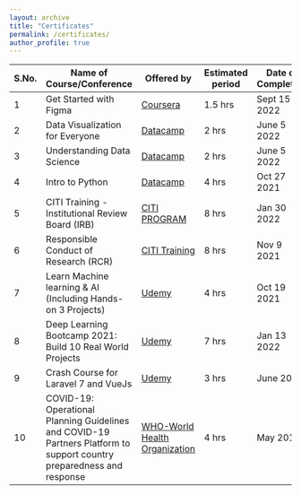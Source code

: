 ```yaml
---
layout: archive
title: "Certificates"
permalink: /certificates/
author_profile: true
---
```


|S.No.|Name of Course/Conference|Offered by|Estimated period|Date of Completion|Certificate|
|---|---|---|---|---|---|
|1|Get Started with Figma|[Coursera](https://www.coursera.org/projects/get-started-figma)|1.5 hrs|Sept 15 2022|[View Certificate](https://www.coursera.org/account/accomplishments/verify/F3MB69ZR47FQ)|
|2|Data Visualization for Everyone|[Datacamp](https://www.datacamp.com/courses/understanding-data-visualization)|2 hrs|June 5 2022|[View Certificate](https://www.datacamp.com/statement-of-accomplishment/course/7858ea2e8fc3ee5c224d8c53255530030a9d95d8)|
|3|Understanding Data Science|[Datacamp](https://www.datacamp.com/courses/understanding-data-science)|2 hrs|June 5 2022|[View Certificate](https://www.datacamp.com/statement-of-accomplishment/course/c794b6b0e150f4a57d4d7143794ad77d226a8e98)|
|4|Intro to Python|[Datacamp](https://www.datacamp.com/courses/intro-to-python-for-data-science)|4 hrs|Oct 27 2021|[View Certificate](https://www.datacamp.com/statement-of-accomplishment/course/6d8836434c5bbd60c6a7ce9fa40041f774b0a368?raw=1)|
|5|CITI Training - Institutional Review Board (IRB)|[CITI PROGRAM](https://about.citiprogram.org/course/irb-administration/)|8 hrs|Jan 30 2022|[View Certificate](https://www.citiprogram.org/verify/?w271c4cb4-c5c8-41db-8d14-23000810f117-45964176)|
|6|Responsible Conduct of Research (RCR)|[CITI Training](https://www.citiprogram.org/verify/?wb8622b61-f2b2-42fe-8e02-f92f69c138e1-45964177)|8 hrs|Nov 9 2021|[View Certificate](https://www.citiprogram.org/verify/?wb8622b61-f2b2-42fe-8e02-f92f69c138e1-45964177)|
|7|Learn Machine learning & AI (Including Hands-on 3 Projects)|[Udemy](https://www.udemy.com/course/machine-learning-and-ai-with-hands-on-projects/)|4 hrs|Oct 19 2021|[View Certificate](https://www.udemy.com/certificate/UC-32425454-7399-423f-adae-654e49226bfa)|
|8|Deep Learning Bootcamp 2021: Build 10 Real World Projects|[Udemy](https://www.udemy.com/course/complete-machine-learning-2021-with-10-real-world-projects/)|7 hrs|Jan 13 2022|[View Certificate](https://www.udemy.com/certificate/UC-4bfed0af-5029-45eb-b773-cc9018afcbf4/)|
|9|Crash Course for Laravel 7 and VueJs|[Udemy](https://www.udemy.com/)|3 hrs|June 2020|
|10|COVID-19: Operational Planning Guidelines and COVID-19 Partners Platform to support  country preparedness and response|[WHO-World Health Organization](https://www.who.int/)|4 hrs|May 2019|
